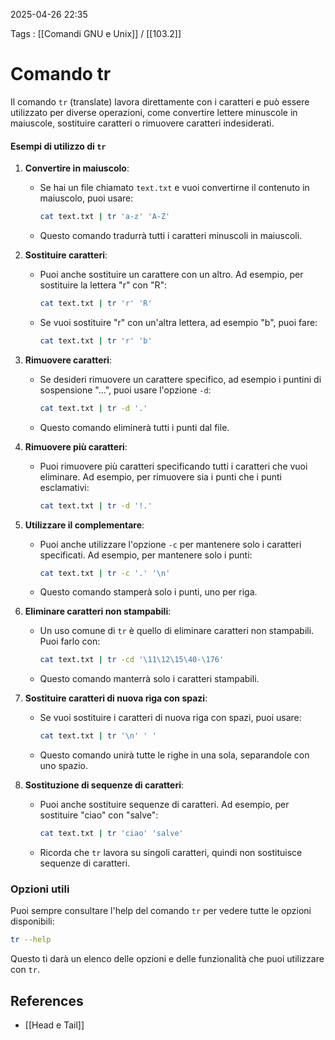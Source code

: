 2025-04-26 22:35

Tags : [[Comandi GNU e Unix]] / [[103.2]]

# Comando tr

Il comando `tr` (translate) lavora direttamente con i caratteri e può essere utilizzato per diverse operazioni, come convertire lettere minuscole in maiuscole, sostituire caratteri o rimuovere caratteri indesiderati.

#### Esempi di utilizzo di `tr`

1. **Convertire in maiuscolo**:
   - Se hai un file chiamato `text.txt` e vuoi convertirne il contenuto in maiuscolo, puoi usare:
     ```bash
     cat text.txt | tr 'a-z' 'A-Z'
     ```
   - Questo comando tradurrà tutti i caratteri minuscoli in maiuscoli.

2. **Sostituire caratteri**:
   - Puoi anche sostituire un carattere con un altro. Ad esempio, per sostituire la lettera "r" con "R":
     ```bash
     cat text.txt | tr 'r' 'R'
     ```
   - Se vuoi sostituire "r" con un'altra lettera, ad esempio "b", puoi fare:
     ```bash
     cat text.txt | tr 'r' 'b'
     ```

3. **Rimuovere caratteri**:
   - Se desideri rimuovere un carattere specifico, ad esempio i puntini di sospensione "...", puoi usare l'opzione `-d`:
     ```bash
     cat text.txt | tr -d '.'
     ```
   - Questo comando eliminerà tutti i punti dal file.

4. **Rimuovere più caratteri**:
   - Puoi rimuovere più caratteri specificando tutti i caratteri che vuoi eliminare. Ad esempio, per rimuovere sia i punti che i punti esclamativi:
     ```bash
     cat text.txt | tr -d '!.'
     ```

5. **Utilizzare il complementare**:
   - Puoi anche utilizzare l'opzione `-c` per mantenere solo i caratteri specificati. Ad esempio, per mantenere solo i punti:
     ```bash
     cat text.txt | tr -c '.' '\n'
     ```
   - Questo comando stamperà solo i punti, uno per riga.

6. **Eliminare caratteri non stampabili**:
   - Un uso comune di `tr` è quello di eliminare caratteri non stampabili. Puoi farlo con:
     ```bash
     cat text.txt | tr -cd '\11\12\15\40-\176'
     ```
   - Questo comando manterrà solo i caratteri stampabili.

7. **Sostituire caratteri di nuova riga con spazi**:
   - Se vuoi sostituire i caratteri di nuova riga con spazi, puoi usare:
     ```bash
     cat text.txt | tr '\n' ' '
     ```
   - Questo comando unirà tutte le righe in una sola, separandole con uno spazio.

8. **Sostituzione di sequenze di caratteri**:
   - Puoi anche sostituire sequenze di caratteri. Ad esempio, per sostituire "ciao" con "salve":
     ```bash
     cat text.txt | tr 'ciao' 'salve'
     ```
   - Ricorda che `tr` lavora su singoli caratteri, quindi non sostituisce sequenze di caratteri.

### Opzioni utili

Puoi sempre consultare l'help del comando `tr` per vedere tutte le opzioni disponibili:

```bash
tr --help
```

Questo ti darà un elenco delle opzioni e delle funzionalità che puoi utilizzare con `tr`.


## References

- [[Head e Tail]]